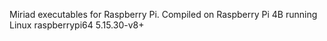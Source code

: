 Miriad executables for Raspberry Pi.  Compiled on Raspberry Pi 4B running Linux raspberrypi64 5.15.30-v8+

